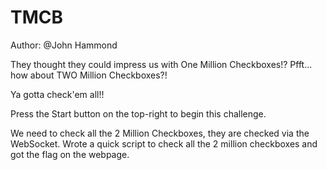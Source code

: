 # TMCB
Author: @John Hammond

They thought they could impress us with One Million Checkboxes!? Pfft... how about TWO Million Checkboxes?!

Ya gotta check'em all!!

Press the Start button on the top-right to begin this challenge.


We need to check all the 2 Million Checkboxes, they are checked via the WebSocket. Wrote a quick script to check all the 2 million checkboxes and got the flag on the webpage.